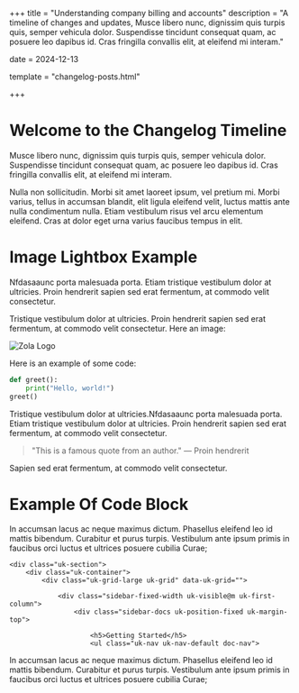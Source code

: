 +++
title = "Understanding company billing and accounts"
description = "A timeline of changes and updates, Musce libero nunc, dignissim quis turpis quis, semper vehicula dolor. Suspendisse tincidunt consequat quam, ac posuere leo dapibus id. Cras fringilla convallis elit, at eleifend mi interam."

date = 2024-12-13


template = "changelog-posts.html"


+++

# Welcome to the Changelog Timeline

Musce libero nunc, dignissim quis turpis quis, semper vehicula dolor. Suspendisse tincidunt consequat quam, ac posuere leo dapibus id. Cras fringilla convallis elit, at eleifend mi interam.

Nulla non sollicitudin. Morbi sit amet laoreet ipsum, vel pretium mi. Morbi varius, tellus in accumsan blandit, elit ligula eleifend velit, luctus mattis ante nulla condimentum nulla. Etiam vestibulum risus vel arcu elementum eleifend. Cras at dolor eget urna varius faucibus tempus in elit.

# Image Lightbox Example

Nfdasaaunc porta malesuada porta. Etiam tristique vestibulum dolor at ultricies. Proin hendrerit sapien sed erat fermentum, at commodo velit consectetur.


Tristique vestibulum dolor at ultricies. Proin hendrerit sapien sed erat fermentum, at commodo velit consectetur.
Here  an image:

![Zola Logo](/images/image1.png)


Here is an example of some code:

```python
def greet():
    print("Hello, world!")
greet()


```
Tristique vestibulum dolor at ultricies.Nfdasaaunc porta malesuada porta. Etiam tristique vestibulum dolor at ultricies. Proin hendrerit sapien sed erat fermentum, at commodo velit consectetur.
> "This is a famous quote from an author."
> — Proin hendrerit 

Sapien sed erat fermentum, at commodo velit consectetur.


# Example Of Code Block
In accumsan lacus ac neque maximus dictum. Phasellus eleifend leo id mattis bibendum. Curabitur et purus turpis. Vestibulum ante ipsum primis in faucibus orci luctus et ultrices posuere cubilia Curae;



```
<div class="uk-section">
    <div class="uk-container">
        <div class="uk-grid-large uk-grid" data-uk-grid="">

            <div class="sidebar-fixed-width uk-visible@m uk-first-column">
                <div class="sidebar-docs uk-position-fixed uk-margin-top">

                    <h5>Getting Started</h5>
                    <ul class="uk-nav uk-nav-default doc-nav">

```
In accumsan lacus ac neque maximus dictum. Phasellus eleifend leo id mattis bibendum. Curabitur et purus turpis. Vestibulum ante ipsum primis in faucibus orci luctus et ultrices posuere cubilia Curae;
